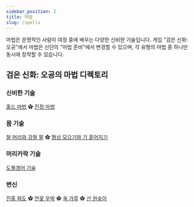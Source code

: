 ```yaml
---
sidebar_position: 2
title: 마법
slug: /spells
---
```


마법은 운명적인 사람이 여정 중에 배우는 다양한 신비한 기술입니다. 게임 "검은 신화: 오공"에서 마법은 신단의 "마법 준비"에서 변경할 수 있으며, 각 유형의 마법 중 하나만 동시에 장착할 수 있습니다.

## 검은 신화: 오공의 마법 디렉토리

### 신비한 기술

[홀드 마법](/docs/hold-spell) ✿ [진정 마법](/docs/calming-spell)

### 몸 기술

[철 머리와 강철 팔](/docs/iron-head-and-steel-arms) ✿ [형상 모으기와 기 흩어지기](/docs/gathering-form)

### 머리카락 기술

[도플갱어 기술](/docs/doppelganger-technique)

### 변신

[진홍 파도](/docs/calming-spell) ✿ [연꽃 우박](/docs/lotushail) ✿ [옥 가루](/docs/jadedust) ✿ [산 원숭이](/docs/mountainape)